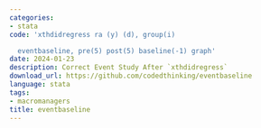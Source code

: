 ```yaml
---
categories:
- stata
code: 'xthdidregress ra (y) (d), group(i)

  eventbaseline, pre(5) post(5) baseline(-1) graph'
date: 2024-01-23
description: Correct Event Study After `xthdidregress`
download_url: https://github.com/codedthinking/eventbaseline
language: stata
tags:
- macromanagers
title: eventbaseline
---
```

